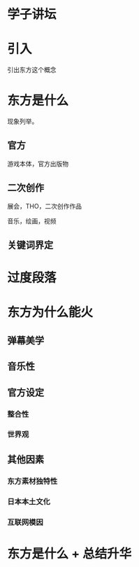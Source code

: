 # 学子讲坛

# 引入

引出东方这个概念

# 东方是什么

现象列举。

## 官方

游戏本体，官方出版物

## 二次创作

展会，THO，二次创作作品

音乐，绘画，视频


## 关键词界定


# 过度段落

# 东方为什么能火

## 弹幕美学

## 音乐性

## 官方设定

### 整合性

### 世界观

## 其他因素

### 东方素材独特性

### 日本本土文化

### 互联网模因

# 东方是什么 + 总结升华
